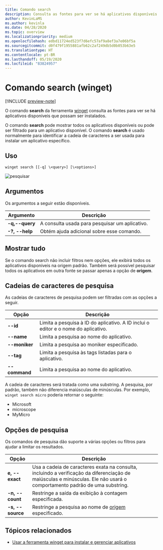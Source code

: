 ```yaml
---
title: Comando search
description: Consulta as fontes para ver se há aplicativos disponíveis que possam ser instalados
author: KevinLaMS
ms.author: kevinla
ms.date: 04/28/2020
ms.topic: overview
ms.localizationpriority: medium
ms.openlocfilehash: edbd11724ed523f7d6efc57af9a8ef3a7e06bf5a
ms.sourcegitcommit: d0f479f1955881afb62c2af249db5d0b053b63e5
ms.translationtype: HT
ms.contentlocale: pt-BR
ms.lasthandoff: 05/19/2020
ms.locfileid: "83824957"
---
```

# <a name="search-command-winget"></a>Comando search (winget)

[!INCLUDE [preview-note](../../includes/package-manager-preview.md)]

O comando **search** da ferramenta [winget](index.md) consulta as fontes para ver se há aplicativos disponíveis que possam ser instalados.  

O comando **search** pode mostrar todos os aplicativos disponíveis ou pode ser filtrado para um aplicativo disponível. O comando **search** é usado normalmente para identificar a cadeia de caracteres a ser usada para instalar um aplicativo específico.

## <a name="usage"></a>Uso

`winget search [[-q] \<query>] [\<options>]`

![pesquisar](images\search.png)

## <a name="arguments"></a>Argumentos

Os argumentos a seguir estão disponíveis.

| Argumento  | Descrição |
 --------------|-------------|
| **-q,--query** |  A consulta usada para pesquisar um aplicativo. |
| **-?, --help** |  Obtém ajuda adicional sobre esse comando. |

## <a name="show-all"></a>Mostrar tudo

Se o comando search não incluir filtros nem opções, ele exibirá todos os aplicativos disponíveis na origem padrão. Também será possível pesquisar todos os aplicativos em outra fonte se passar apenas a opção de **origem**.

## <a name="search-strings"></a>Cadeias de caracteres de pesquisa

As cadeias de caracteres de pesquisa podem ser filtradas com as opções a seguir.

| Opção  | Descrição |
 --------------|-------------|
| **--id**        |   Limita a pesquisa à ID do aplicativo. A ID inclui o editor e o nome do aplicativo. |
| **--name**      |  Limita a pesquisa ao nome do aplicativo. |
| **--moniker**  |    Limita a pesquisa ao moniker especificado. |
|  **--tag**    |  Limita a pesquisa às tags listadas para o aplicativo. |
| **--command**   |   Limita a pesquisa ao nome do aplicativo. |

A cadeia de caracteres será tratada como uma substring. A pesquisa, por padrão, também não diferencia maiúsculas de minúsculas. Por exemplo, `winget search micro` poderia retornar o seguinte:

* Microsoft
* microscope
* MyMicro

## <a name="search-options"></a>Opções de pesquisa

Os comandos de pesquisa dão suporte a várias opções ou filtros para ajudar a limitar os resultados.

| Opção  | Descrição |
 --------------|-------------|
| **e, --exact**  |     Usa a cadeia de caracteres exata na consulta, incluindo a verificação da diferenciação de maiúsculas e minúsculas. Ele não usará o comportamento padrão de uma substring.  |  
| **-n, --count**      |  Restringe a saída da exibição à contagem especificada. |
| **-s, --source**     |  Restringe a pesquisa ao nome de [origem](source.md) especificado.  |

## <a name="related-topics"></a>Tópicos relacionados

* [Usar a ferramenta winget para instalar e gerenciar aplicativos](index.md)
